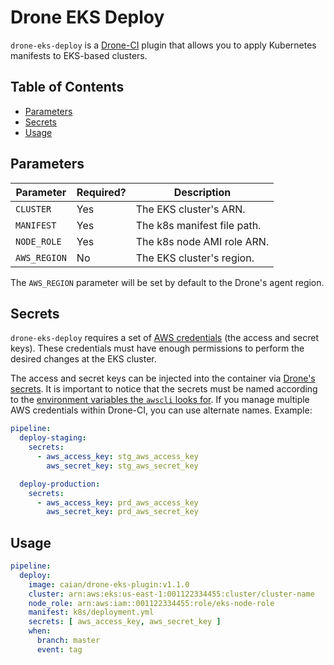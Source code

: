 # Drone EKS Deploy

`drone-eks-deploy` is a [Drone-CI][drone] plugin that allows you to apply Kubernetes
manifests to EKS-based clusters.

[drone]: https://drone.io


## Table of Contents

- [Parameters](#parameters)
- [Secrets](#secrets)
- [Usage](#usage)


## Parameters

| Parameter    | Required? | Description                 |
|--------------|-----------|-----------------------------|
| `CLUSTER`    | Yes       | The EKS cluster's ARN.      |
| `MANIFEST`   | Yes       | The k8s manifest file path. |
| `NODE_ROLE`  | Yes       | The k8s node AMI role ARN.  |
| `AWS_REGION` | No        | The EKS cluster's region.   |

The `AWS_REGION` parameter will be set by default to the Drone's agent region.


## Secrets

`drone-eks-deploy` requires a set of [AWS credentials][aws-cred] (the access
and secret keys). These credentials must have enough permissions to perform the
desired changes at the EKS cluster.

The access and secret keys can be injected into the container via [Drone's
secrets][drone-secrets]. It is important to notice that the secrets must be
named according to the [environment variables the `awscli` looks
for][awscli-env]. If you manage multiple AWS credentials within Drone-CI, you
can use alternate names. Example:

```yaml
pipeline:
  deploy-staging:
    secrets:
      - aws_access_key: stg_aws_access_key
        aws_secret_key: stg_aws_secret_key

  deploy-production:
    secrets:
      - aws_access_key: prd_aws_access_key
        aws_secret_key: prd_aws_secret_key
```

[aws-cred]: https://docs.aws.amazon.com/general/latest/gr/aws-sec-cred-types.html
[drone-secrets]: http://docs.drone.io/manage-secrets
[awscli-env]: https://docs.aws.amazon.com/cli/latest/userguide/cli-environment.html


## Usage

```yaml
pipeline:
  deploy:
    image: caian/drone-eks-plugin:v1.1.0
    cluster: arn:aws:eks:us-east-1:001122334455:cluster/cluster-name
    node_role: arn:aws:iam::001122334455:role/eks-node-role
    manifest: k8s/deployment.yml
    secrets: [ aws_access_key, aws_secret_key ]
    when:
      branch: master
      event: tag
```
